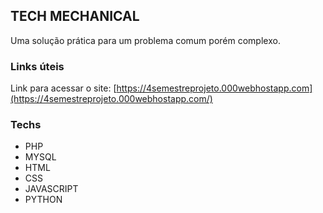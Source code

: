 ## TECH MECHANICAL

Uma solução prática para um problema comum porém complexo.

### Links úteis
 Link para acessar o site: [https://4semestreprojeto.000webhostapp.com](https://4semestreprojeto.000webhostapp.com/)


### Techs
 - PHP
 - MYSQL
 - HTML
 - CSS
 - JAVASCRIPT
 - PYTHON
